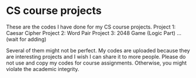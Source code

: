 # CS course projects
These are the codes I have done for my CS course projects.
Project 1: Caesar Cipher
Project 2: Word Pair
Project 3: 2048 Game (Logic Part)
... (wait for adding)

Several of them might not be perfect. My codes are uploaded because they are interesting projects and I wish I can share it to more people. Please do not use and copy my codes for course assignments. Otherwise, you might violate the academic integrity.
